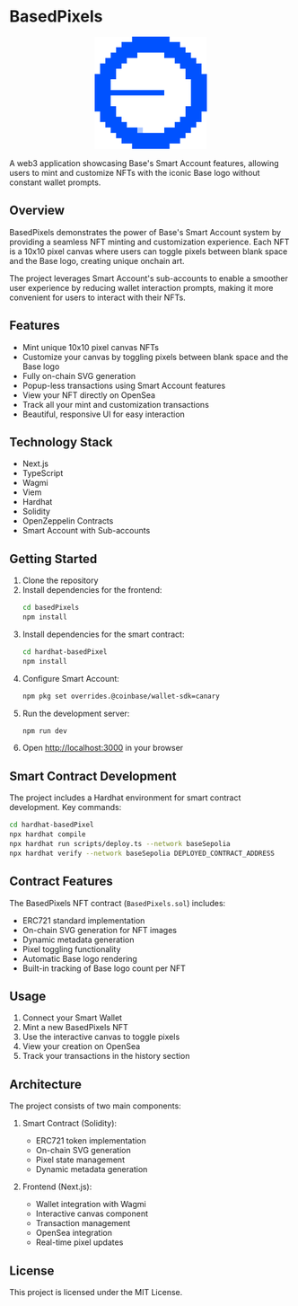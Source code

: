 # BasedPixels

<div align="center">
  <img src="public/basedPixels.png" alt="BasedPixels Logo" width="200"/>
</div>

A web3 application showcasing Base's Smart Account features, allowing users to mint and customize NFTs with the iconic Base logo without constant wallet prompts.

## Overview

BasedPixels demonstrates the power of Base's Smart Account system by providing a seamless NFT minting and customization experience. Each NFT is a 10x10 pixel canvas where users can toggle pixels between blank space and the Base logo, creating unique onchain art.

The project leverages Smart Account's sub-accounts to enable a smoother user experience by reducing wallet interaction prompts, making it more convenient for users to interact with their NFTs.

## Features

- Mint unique 10x10 pixel canvas NFTs
- Customize your canvas by toggling pixels between blank space and the Base logo
- Fully on-chain SVG generation
- Popup-less transactions using Smart Account features
- View your NFT directly on OpenSea
- Track all your mint and customization transactions
- Beautiful, responsive UI for easy interaction

## Technology Stack

- Next.js
- TypeScript
- Wagmi
- Viem
- Hardhat
- Solidity
- OpenZeppelin Contracts
- Smart Account with Sub-accounts

## Getting Started

1. Clone the repository
2. Install dependencies for the frontend:
   ```bash
   cd basedPixels
   npm install
   ```
3. Install dependencies for the smart contract:
   ```bash
   cd hardhat-basedPixel
   npm install
   ```
4. Configure Smart Account:
   ```bash
   npm pkg set overrides.@coinbase/wallet-sdk=canary
   ```
5. Run the development server:
   ```bash
   npm run dev
   ```
6. Open [http://localhost:3000](http://localhost:3000) in your browser

## Smart Contract Development

The project includes a Hardhat environment for smart contract development. Key commands:

```bash
cd hardhat-basedPixel
npx hardhat compile
npx hardhat run scripts/deploy.ts --network baseSepolia
npx hardhat verify --network baseSepolia DEPLOYED_CONTRACT_ADDRESS
```

## Contract Features

The BasedPixels NFT contract (`BasedPixels.sol`) includes:

- ERC721 standard implementation
- On-chain SVG generation for NFT images
- Dynamic metadata generation
- Pixel toggling functionality
- Automatic Base logo rendering
- Built-in tracking of Base logo count per NFT

## Usage

1. Connect your Smart Wallet
2. Mint a new BasedPixels NFT
3. Use the interactive canvas to toggle pixels
4. View your creation on OpenSea
5. Track your transactions in the history section

## Architecture

The project consists of two main components:

1. Smart Contract (Solidity):
   - ERC721 token implementation
   - On-chain SVG generation
   - Pixel state management
   - Dynamic metadata generation

2. Frontend (Next.js):
   - Wallet integration with Wagmi
   - Interactive canvas component
   - Transaction management
   - OpenSea integration
   - Real-time pixel updates

## License

This project is licensed under the MIT License.
